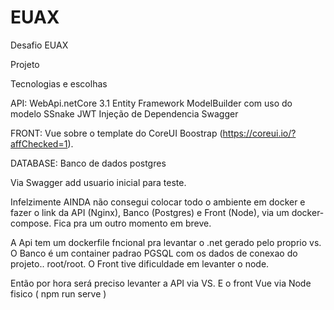 # EUAX
Desafio EUAX

Projeto

Tecnologias e escolhas

API:
    WebApi.netCore 3.1
    Entity Framework
    ModelBuilder com uso do modelo SSnake
    JWT
    Injeção de Dependencia
    Swagger

FRONT: Vue sobre o template do CoreUI Boostrap (https://coreui.io/?affChecked=1).

DATABASE:
    Banco de dados postgres

Via Swagger add usuario inicial para teste.


Infelzimente AINDA não consegui colocar todo o ambiente em docker e fazer o link da API (Nginx), Banco (Postgres) e Front (Node), via um docker-compose. Fica pra um outro momento em breve.

A Api tem um dockerfile fncional pra levantar o .net gerado pelo proprio vs.
O Banco é um container padrao PGSQL com os dados de conexao do projeto.. root/root.
O Front tive dificuldade em levanter o node.

Então por hora será preciso levanter a API via VS.
E o front Vue via Node fisico ( npm run serve )



